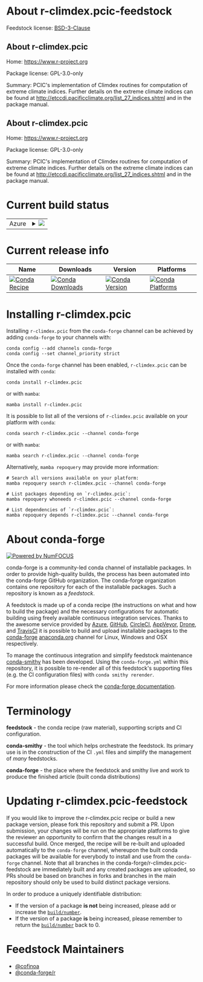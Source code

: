 About r-climdex.pcic-feedstock
==============================

Feedstock license: [BSD-3-Clause](https://github.com/conda-forge/r-climdex.pcic-feedstock/blob/main/LICENSE.txt)


About r-climdex.pcic
--------------------

Home: https://www.r-project.org

Package license: GPL-3.0-only

Summary: PCIC's implementation of Climdex routines for computation of extreme climate indices. Further details on the extreme climate indices can be found at <http://etccdi.pacificclimate.org/list_27_indices.shtml> and in the package manual.

About r-climdex.pcic
--------------------

Home: https://www.r-project.org

Package license: GPL-3.0-only

Summary: PCIC's implementation of Climdex routines for computation of extreme climate indices. Further details on the extreme climate indices can be found at <http://etccdi.pacificclimate.org/list_27_indices.shtml> and in the package manual.

Current build status
====================


<table>
    
  <tr>
    <td>Azure</td>
    <td>
      <details>
        <summary>
          <a href="https://dev.azure.com/conda-forge/feedstock-builds/_build/latest?definitionId=12570&branchName=main">
            <img src="https://dev.azure.com/conda-forge/feedstock-builds/_apis/build/status/r-climdex.pcic-feedstock?branchName=main">
          </a>
        </summary>
        <table>
          <thead><tr><th>Variant</th><th>Status</th></tr></thead>
          <tbody><tr>
              <td>linux_64_r_base4.3</td>
              <td>
                <a href="https://dev.azure.com/conda-forge/feedstock-builds/_build/latest?definitionId=12570&branchName=main">
                  <img src="https://dev.azure.com/conda-forge/feedstock-builds/_apis/build/status/r-climdex.pcic-feedstock?branchName=main&jobName=linux&configuration=linux%20linux_64_r_base4.3" alt="variant">
                </a>
              </td>
            </tr><tr>
              <td>linux_64_r_base4.4</td>
              <td>
                <a href="https://dev.azure.com/conda-forge/feedstock-builds/_build/latest?definitionId=12570&branchName=main">
                  <img src="https://dev.azure.com/conda-forge/feedstock-builds/_apis/build/status/r-climdex.pcic-feedstock?branchName=main&jobName=linux&configuration=linux%20linux_64_r_base4.4" alt="variant">
                </a>
              </td>
            </tr><tr>
              <td>osx_64_r_base4.3</td>
              <td>
                <a href="https://dev.azure.com/conda-forge/feedstock-builds/_build/latest?definitionId=12570&branchName=main">
                  <img src="https://dev.azure.com/conda-forge/feedstock-builds/_apis/build/status/r-climdex.pcic-feedstock?branchName=main&jobName=osx&configuration=osx%20osx_64_r_base4.3" alt="variant">
                </a>
              </td>
            </tr><tr>
              <td>osx_64_r_base4.4</td>
              <td>
                <a href="https://dev.azure.com/conda-forge/feedstock-builds/_build/latest?definitionId=12570&branchName=main">
                  <img src="https://dev.azure.com/conda-forge/feedstock-builds/_apis/build/status/r-climdex.pcic-feedstock?branchName=main&jobName=osx&configuration=osx%20osx_64_r_base4.4" alt="variant">
                </a>
              </td>
            </tr><tr>
              <td>win_64_r_base4.3</td>
              <td>
                <a href="https://dev.azure.com/conda-forge/feedstock-builds/_build/latest?definitionId=12570&branchName=main">
                  <img src="https://dev.azure.com/conda-forge/feedstock-builds/_apis/build/status/r-climdex.pcic-feedstock?branchName=main&jobName=win&configuration=win%20win_64_r_base4.3" alt="variant">
                </a>
              </td>
            </tr><tr>
              <td>win_64_r_base4.4</td>
              <td>
                <a href="https://dev.azure.com/conda-forge/feedstock-builds/_build/latest?definitionId=12570&branchName=main">
                  <img src="https://dev.azure.com/conda-forge/feedstock-builds/_apis/build/status/r-climdex.pcic-feedstock?branchName=main&jobName=win&configuration=win%20win_64_r_base4.4" alt="variant">
                </a>
              </td>
            </tr>
          </tbody>
        </table>
      </details>
    </td>
  </tr>
</table>

Current release info
====================

| Name | Downloads | Version | Platforms |
| --- | --- | --- | --- |
| [![Conda Recipe](https://img.shields.io/badge/recipe-r--climdex.pcic-green.svg)](https://anaconda.org/conda-forge/r-climdex.pcic) | [![Conda Downloads](https://img.shields.io/conda/dn/conda-forge/r-climdex.pcic.svg)](https://anaconda.org/conda-forge/r-climdex.pcic) | [![Conda Version](https://img.shields.io/conda/vn/conda-forge/r-climdex.pcic.svg)](https://anaconda.org/conda-forge/r-climdex.pcic) | [![Conda Platforms](https://img.shields.io/conda/pn/conda-forge/r-climdex.pcic.svg)](https://anaconda.org/conda-forge/r-climdex.pcic) |

Installing r-climdex.pcic
=========================

Installing `r-climdex.pcic` from the `conda-forge` channel can be achieved by adding `conda-forge` to your channels with:

```
conda config --add channels conda-forge
conda config --set channel_priority strict
```

Once the `conda-forge` channel has been enabled, `r-climdex.pcic` can be installed with `conda`:

```
conda install r-climdex.pcic
```

or with `mamba`:

```
mamba install r-climdex.pcic
```

It is possible to list all of the versions of `r-climdex.pcic` available on your platform with `conda`:

```
conda search r-climdex.pcic --channel conda-forge
```

or with `mamba`:

```
mamba search r-climdex.pcic --channel conda-forge
```

Alternatively, `mamba repoquery` may provide more information:

```
# Search all versions available on your platform:
mamba repoquery search r-climdex.pcic --channel conda-forge

# List packages depending on `r-climdex.pcic`:
mamba repoquery whoneeds r-climdex.pcic --channel conda-forge

# List dependencies of `r-climdex.pcic`:
mamba repoquery depends r-climdex.pcic --channel conda-forge
```


About conda-forge
=================

[![Powered by
NumFOCUS](https://img.shields.io/badge/powered%20by-NumFOCUS-orange.svg?style=flat&colorA=E1523D&colorB=007D8A)](https://numfocus.org)

conda-forge is a community-led conda channel of installable packages.
In order to provide high-quality builds, the process has been automated into the
conda-forge GitHub organization. The conda-forge organization contains one repository
for each of the installable packages. Such a repository is known as a *feedstock*.

A feedstock is made up of a conda recipe (the instructions on what and how to build
the package) and the necessary configurations for automatic building using freely
available continuous integration services. Thanks to the awesome service provided by
[Azure](https://azure.microsoft.com/en-us/services/devops/), [GitHub](https://github.com/),
[CircleCI](https://circleci.com/), [AppVeyor](https://www.appveyor.com/),
[Drone](https://cloud.drone.io/welcome), and [TravisCI](https://travis-ci.com/)
it is possible to build and upload installable packages to the
[conda-forge](https://anaconda.org/conda-forge) [anaconda.org](https://anaconda.org/)
channel for Linux, Windows and OSX respectively.

To manage the continuous integration and simplify feedstock maintenance
[conda-smithy](https://github.com/conda-forge/conda-smithy) has been developed.
Using the ``conda-forge.yml`` within this repository, it is possible to re-render all of
this feedstock's supporting files (e.g. the CI configuration files) with ``conda smithy rerender``.

For more information please check the [conda-forge documentation](https://conda-forge.org/docs/).

Terminology
===========

**feedstock** - the conda recipe (raw material), supporting scripts and CI configuration.

**conda-smithy** - the tool which helps orchestrate the feedstock.
                   Its primary use is in the construction of the CI ``.yml`` files
                   and simplify the management of *many* feedstocks.

**conda-forge** - the place where the feedstock and smithy live and work to
                  produce the finished article (built conda distributions)


Updating r-climdex.pcic-feedstock
=================================

If you would like to improve the r-climdex.pcic recipe or build a new
package version, please fork this repository and submit a PR. Upon submission,
your changes will be run on the appropriate platforms to give the reviewer an
opportunity to confirm that the changes result in a successful build. Once
merged, the recipe will be re-built and uploaded automatically to the
`conda-forge` channel, whereupon the built conda packages will be available for
everybody to install and use from the `conda-forge` channel.
Note that all branches in the conda-forge/r-climdex.pcic-feedstock are
immediately built and any created packages are uploaded, so PRs should be based
on branches in forks and branches in the main repository should only be used to
build distinct package versions.

In order to produce a uniquely identifiable distribution:
 * If the version of a package **is not** being increased, please add or increase
   the [``build/number``](https://docs.conda.io/projects/conda-build/en/latest/resources/define-metadata.html#build-number-and-string).
 * If the version of a package **is** being increased, please remember to return
   the [``build/number``](https://docs.conda.io/projects/conda-build/en/latest/resources/define-metadata.html#build-number-and-string)
   back to 0.

Feedstock Maintainers
=====================

* [@cofinoa](https://github.com/cofinoa/)
* [@conda-forge/r](https://github.com/conda-forge/r/)

